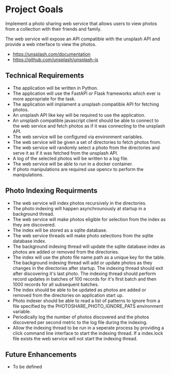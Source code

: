 # Project Goals

Implement a photo sharing web service that allows users to view photos from a collection with their friends and family.

The web service will expose an API compatible with the unsplash API and provide a web interface to view the photos.

  - https://unsplash.com/documentation
  - https://github.com/unsplash/unsplash-js

## Technical Requirements

- The application will be written in Python.
- The application will use the FastAPI or Flask frameworks which ever is more appropriate for the task.
- The application will implament a unsplash compatible API for fetching photos.
- An unsplash API like key will be required to use the application.
- An unsplash compatible javascript client should be able to connect to the web service and fetch photos as if it was connecting to the unsplash API.
- The web service will be configured via environment variables.
- The web service will be given a set of directories to fetch photos from.
- The web service will randomly select a photo from the directories and serve it as if it was fetched from the unsplash API.
- A log of the selected photos will be written to a log file.
- The web service will be able to run in a docker container.
- If photo manipulations are required use opencv to perform the manipulations.

## Photo Indexing Requirments

- The web service will index photos recursively in the directories.
- The photo indexing will happen asynchrounously at startup in a background thread.
- The web service will make photos eligible for selection from the index as they are discovered.
- The index will be stored as a sqlite database.
- The web service threads will make photo selections from the sqlite database index.
- The background indexing thread will update the sqlite database index as photos are added or removed from the directories.
- The index will use the photo file name path as a unique key for the table. The background indexing thread will add or update photos as they changes in the directories after startup. The indexing thread should exit after discovering it's last photo. The indexing thread should perform record updates in batches of 100 records for it's first batch and then 1000 records for all subsequent batches.
- The index should be able to be updated as photos are added or removed from the directories on application start up.
- Photo indexer should be able to read a list of patterns to ignore from a file specified by the PHOTOSHARE_PHOTO_IGNORE_PATS environment variable.
- Periodically log the number of photos discovered and the photos discovered per second metric to the log file during the indexing.
- Allow the indexing thread to be run in a seperate process by providing a click command line interface to start the indexing thread. If a index.lock file exists the web service will not start the indexing thread.



## Future Enhancements

- To be defined
